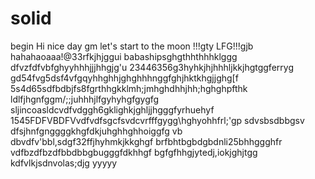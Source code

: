 # solid
begin
Hi
nice day
gm
let's start
to the moon !!!gty
LFG!!!gjb
hahahaoaaa!@33rfkjhjggui
babashipsghgthhthhhklggg
dfvzfdfvbfghyyhhhjjjhhgjg'u
23446356g3hyhkjhjhhhljkkjhgtggferryg
gd54fvg5dsf4vfgqyhhghhjghghhhnggfghjhktkhgjjghg[f
5s4d65sdfbdbjfs8fgrthhgkklmh;jmhghdhhjhh;hghghpfthk
ldlfjhgnfggm/;;juhhhjlfgyhyhgfgygfg
sljincoasldcvdfvdggh6gklighkjghljjhgggfyrhuehyf
1545FDFVBDFVvdfvdfsgcfsvdcvrfffgygg\hghyohhfrl;'gp
sdvsbsdbbgsv dfsjhnfgnggggkhgfdkjuhghhghhoiggfg
vb dbvdfv'bbl,sdgf32ffjhyhmkjkkghgf
brfbhtbgbdgbdnli25bhhggghfr
vdfbzdfbzdfbbdbbgbugggfdkhhgf
bgfgfhhgjytedj,iokjghjtgg
kdfvlkjsdnvolas;djg
yyyyy
